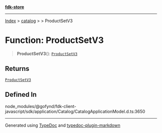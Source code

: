[**fdk-store**](../../../README.md)
***

[Index](../../../API.md) > [catalog](../../README.md) > [<internal>](../README.md) > ProductSetV3

# Function: ProductSetV3

> **ProductSetV3**(): [`ProductSetV3`](../type-aliases/type-alias.ProductSetV3.md)

## Returns

[`ProductSetV3`](../type-aliases/type-alias.ProductSetV3.md)

## Defined In

node\_modules/@gofynd/fdk-client-javascript/sdk/application/Catalog/CatalogApplicationModel.d.ts:3650

***
Generated using [TypeDoc](https://typedoc.org/) and [typedoc-plugin-markdown](https://www.npmjs.com/package/typedoc-plugin-markdown)
